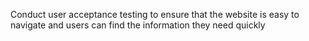 Conduct user acceptance testing to ensure that the website is easy to navigate and users can find the information they need quickly